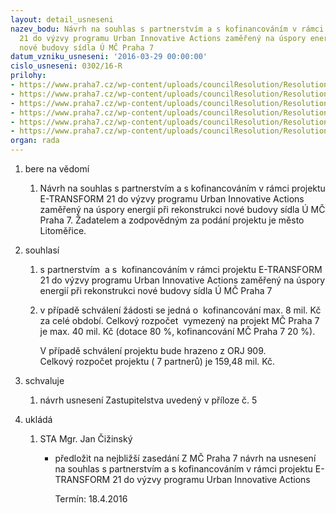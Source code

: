 ```yaml
---
layout: detail_usneseni
nazev_bodu: Návrh na souhlas s partnerstvím a s kofinancováním v rámci projektu E-TRANSFORM
  21 do výzvy programu Urban Innovative Actions zaměřený na úspory energií při rekonstrukci
  nové budovy sídla Ú MČ Praha 7
datum_vzniku_usneseni: '2016-03-29 00:00:00'
cislo_usneseni: 0302/16-R
prilohy:
- https://www.praha7.cz/wp-content/uploads/councilResolution/Resolutions/28532/export/Duvodovka__Projektovy_zamer_v011~37742.docx
- https://www.praha7.cz/wp-content/uploads/councilResolution/Resolutions/28532/export/dopis_na_MHMP~37741.doc
- https://www.praha7.cz/wp-content/uploads/councilResolution/Resolutions/28532/export/cestne_prohlaeni_adatele_o_bezdlunosti2~37740.doc
- https://www.praha7.cz/wp-content/uploads/councilResolution/Resolutions/28532/export/Vyzva_UIA_ToR_CZ~37739.pdf
- https://www.praha7.cz/wp-content/uploads/councilResolution/Resolutions/28532/export/c5_NavrhnausneseniZMC626~37738.pdf
- https://www.praha7.cz/wp-content/uploads/councilResolution/Resolutions/28532/export/export~325864.pdf
organ: rada
---
```

<ol class="urzList_view" id="urzList">
<li id="" class="urzClass1"><span name="1">bere na vědomí</span>
<ol class="urzOlClass">
<li id="" class="urzClass2" style="TEXT-ALIGN: left"><span><p>Návrh na souhlas s partnerstvím a&nbsp;s kofinancováním v rámci projektu E-TRANSFORM 21 do výzvy programu Urban Innovative Actions zaměřený na úspory energií při rekonstrukci nové budovy sídla Ú MČ Praha 7. Žadatelem a zodpovědným za podání projektu je město Litoměřice. <br></p></span></li></ol></li>
<li id="" class="urzClass1"><span name="26">souhlasí</span>
<ol class="urzOlClass">
<li id="" class="urzClass2" style="TEXT-ALIGN: left"><span><p>s partnerstvím&nbsp; a s&nbsp; kofinancováním v rámci projektu E-TRANSFORM 21 do výzvy programu Urban Innovative Actions zaměřený na úspory energií při rekonstrukci nové budovy sídla Ú MČ Praha 7</p></span></li>
<li id="" class="urzClass2" style="TEXT-ALIGN: left"><span><p>v případě schválení žádosti se jedná o&nbsp; kofinancování max. 8 mil. Kč za celé období. Celkový rozpočet&nbsp; vymezený na projekt MČ Praha 7 je max. 40 mil. Kč (dotace 80 %, kofinancování MČ Praha 7 20 %).</p><p>V případě schválení projektu bude hrazeno z ORJ 909.<br>Celkový rozpočet projektu ( 7 partnerů) je 159,48 mil. Kč.</p></span></li></ol></li>
<li id="" class="urzClass1"><span name="24">schvaluje</span>
<ol class="urzOlClass">
<li id="" class="urzClass2" style="TEXT-ALIGN: left"><span><p>návrh usnesení Zastupitelstva uvedený v příloze č. 5</p></span></li></ol></li><li class="urzClass1" id="urzUkoly"><span name="1">ukládá</span><ol class="urzOlClass"><li class="urzClass2"><span><p>STA Mgr. Jan Čižinský</p></span><ul class="urzUlClass"><li class="urzClass3"><span><p>předložit na nejbližší zasedání Z MČ Praha 7 návrh na usnesení na souhlas s partnerstvím a s kofinancováním v rámci projektu E-TRANSFORM 21 do výzvy programu Urban Innovative Actions</p></span><span class="urzUkolTermin">  Termín:&nbsp;18.4.2016</span></li></ul></li></ol></li>
</ol>